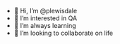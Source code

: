 - 👋 Hi, I’m @plewisdale
- 👀 I’m interested in QA
- 🌱 I’m always learning
- 💞️ I’m looking to collaborate on life
<!---
plewisdale/plewisdale is a ✨ special ✨ repository because its `README.md` (this file) appears on your GitHub profile.
You can click the Preview link to take a look at your changes.
--->
